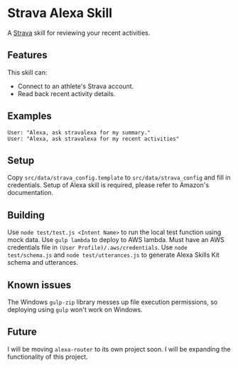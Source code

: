 # Strava Alexa Skill
A [Strava](http://www.strava.com) skill for reviewing your recent activities.

## Features
This skill can:
- Connect to an athlete's Strava account.
- Read back recent activity details.

## Examples
    User: "Alexa, ask stravalexa for my summary."
    User: "Alexa, ask stravalexa for my recent activities"

## Setup
Copy `src/data/strava_config.template` to `src/data/strava_config` and fill in credentials.
Setup of Alexa skill is required, please refer to Amazon's documentation.

## Building
Use `node test/test.js <Intent Name>` to run the local test function using mock data.
Use `gulp lambda` to deploy to AWS lambda.  Must have an AWS credentials file in `(User Profile)/.aws/credentials`.
Use `node test/schema.js` and `node test/utterances.js` to generate Alexa Skills Kit schema and utterances.

## Known issues
The Windows `gulp-zip` library messes up file execution permissions, so deploying using `gulp` won't work on Windows.

## Future
I will be moving `alexa-router` to its own project soon.
I will be expanding the functionality of this project.